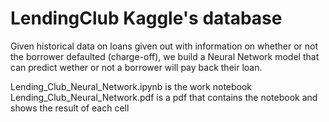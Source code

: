# LendingClub Kaggle's database
Given historical data on loans given out with information on whether or not the borrower defaulted (charge-off), we build a Neural Network model that can predict wether or not a borrower will pay back their loan.

Lending_Club_Neural_Network.ipynb is the work notebook
Lending_Club_Neural_Network.pdf is a pdf that contains the notebook and shows the result of each cell
